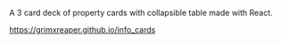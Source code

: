 A 3 card deck of property cards with collapsible table made with React.

https://grimxreaper.github.io/info_cards
